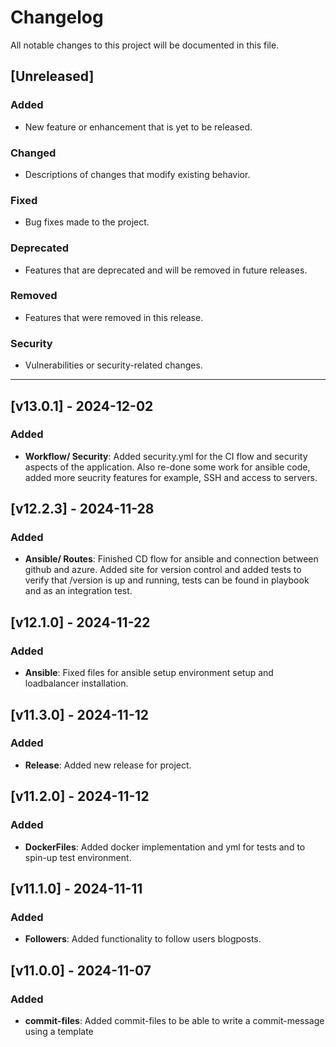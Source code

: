 # Changelog

All notable changes to this project will be documented in this file.

## [Unreleased]

### Added
- New feature or enhancement that is yet to be released.

### Changed
- Descriptions of changes that modify existing behavior.

### Fixed
- Bug fixes made to the project.

### Deprecated
- Features that are deprecated and will be removed in future releases.

### Removed
- Features that were removed in this release.

### Security
- Vulnerabilities or security-related changes.

---

## [v13.0.1] - 2024-12-02

### Added
- **Workflow/ Security**: Added security.yml for the CI flow and security aspects of the application. Also re-done some work for ansible code, added more seucrity features for example, SSH and access to servers.

## [v12.2.3] - 2024-11-28

### Added
- **Ansible/ Routes**: Finished CD flow for ansible and connection between github and azure. Added site for version control and added tests to verify that /version is up and running, tests can be found in playbook and as an integration test.

## [v12.1.0] - 2024-11-22

### Added
- **Ansible**: Fixed files for ansible setup environment setup and loadbalancer installation.

## [v11.3.0] - 2024-11-12

### Added
- **Release**: Added new release for project.

## [v11.2.0] - 2024-11-12

### Added
- **DockerFiles**: Added docker implementation and yml for tests and to spin-up test environment.


## [v11.1.0] - 2024-11-11

### Added
- **Followers**: Added functionality to follow users blogposts.

## [v11.0.0] - 2024-11-07

### Added
- **commit-files**: Added commit-files to be able to write a commit-message using a template

